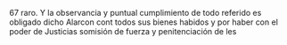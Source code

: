 67 raro. Y la observancia y puntual cumplimiento de todo referido es obligado dicho Alarcon cont todos sus bienes habidos y por haber con el poder de Justicias somisión de fuerza y penitenciación de les